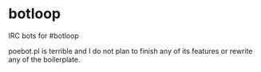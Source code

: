 botloop
=======

IRC bots for #botloop

poebot.pl is terrible and I do not plan to finish any of its features or
rewrite any of the boilerplate.
